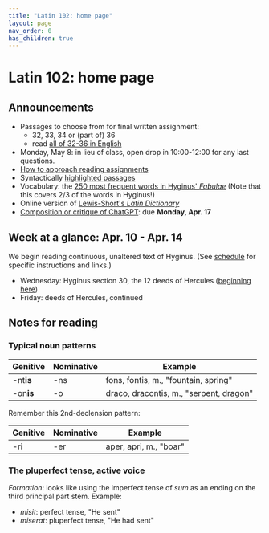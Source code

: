 ```yaml
---
title: "Latin 102: home page"
layout: page
nav_order: 0
has_children: true
---
```



# Latin 102: home page


## Announcements


- Passages to choose from for final written assignment:
    - 32, 33, 34 or (part of) 36
    - read [all of 32-36 in English](./hercules/)
- Monday, May 8: in lieu of class, open drop in 10:00-12:00 for any last questions.    
- [How to approach reading assignments](./reading/)
- Syntactically [highlighted passages](./hyginus/)
- Vocabulary: the [250 most frequent words in Hyginus' *Fabulae*](https://lingualatina.github.io/textbook/vocabulary/) (Note that this covers 2/3 of the words in Hyginus!)
- Online version of [Lewis-Short's *Latin Dictionary*](http://folio2.furman.edu/lewis-short/index.html)
- [Composition or critique of ChatGPT](./assignments/latinchat/): due **Monday, Apr. 17**

## Week at a glance: Apr. 10 - Apr. 14

We begin reading continuous, unaltered text of Hyginus.  (See [schedule](./schedule/) for specific instructions and links.)

- Wednesday: Hyginus section 30, the 12 deeds of Hercules ([beginning here](./hyginus/reader/30pr.1.1-30pr.1.15a.html))
- Friday: deeds of Hercules, continued

## Notes for reading


### Typical noun patterns

| Genitive | Nominative | Example |
| --- | --- | --- |
| -nt**is** | -ns | fons, fontis, m., "fountain, spring" |
| -on**is** | -o | draco, dracontis, m., "serpent, dragon" |

Remember this 2nd-declension pattern:  


| Genitive | Nominative | Example |
| --- | --- | --- |
| -r**i** | -er | aper, apri, m., "boar" |

### The pluperfect tense, active voice

*Formation*: looks like using the imperfect tense of *sum* as an ending on the third principal part stem. Example:

- *misit*: perfect tense, "He sent"
- *miserat*: pluperfect tense, "He had sent"
